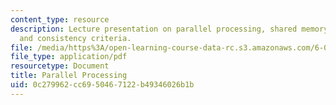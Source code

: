 ```yaml
---
content_type: resource
description: Lecture presentation on parallel processing, shared memory, cache coherence,
  and consistency criteria.
file: /media/https%3A/open-learning-course-data-rc.s3.amazonaws.com/6-004-computation-structures-spring-2009/0c279962cc6950467122b49346026b1b_MIT6_004s09_lec24.pdf
file_type: application/pdf
resourcetype: Document
title: Parallel Processing
uid: 0c279962-cc69-5046-7122-b49346026b1b
---
```

